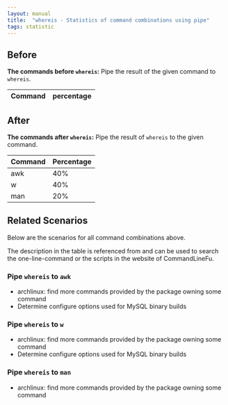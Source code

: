 ```yaml
---
layout: manual
title:  "whereis - Statistics of command combinations using pipe"
tags: statistic
---
```


## Before

__The commands before `whereis`:__ Pipe the result of the given command to `whereis`.

| Command | percentage |
|--------|--------|



## After

__The commands after `whereis`:__ Pipe the result of `whereis` to the given command.

| Command | Percentage | 
|-------|--------|
| awk | 40% |
| w | 40% |
| man | 20% |



## Related Scenarios

Below are the scenarios for all command combinations above.

The description in the table is referenced from and can be used to search the one-line-command or the scripts in the website of CommandLineFu.




### Pipe `whereis` to `awk`

- archlinux: find more commands provided by the package owning some command
- Determine configure options used for MySQL binary builds

            
### Pipe `whereis` to `w`

- archlinux: find more commands provided by the package owning some command
- Determine configure options used for MySQL binary builds

            
### Pipe `whereis` to `man`

- archlinux: find more commands provided by the package owning some command

            
